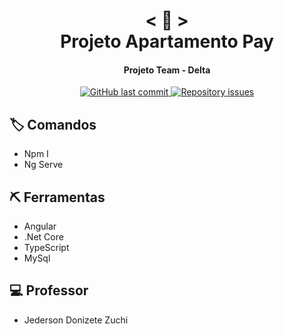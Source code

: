 <h1 align="center">
    < 📖 > <br>
    Projeto Apartamento Pay
</h1>
  
<h4 align="center">
  Projeto Team - Delta 
</h4>

<p align="center"> 

  <a href="https://github.com/rafael-buttignon/Utilidades-Para-Estudo/commits?author=rafael-buttignon">
    <img alt="GitHub last commit" src="https://img.shields.io/github/last-commit/Nerd0000/Meus-Projetos.svg">
  </a>

  <a href="https://github.com/rafael-buttignon/Utilidades-Para-Estudo/issues">
    <img alt="Repository issues" src="https://img.shields.io/github/issues/Nerd0000/Meus-Projetos.svg">
  </a>

</p>

## 🏷️ Comandos

- Npm I
- Ng Serve

## ⛏ Ferramentas

- Angular
- .Net Core
- TypeScript
- MySql

## 💻 Professor

- Jederson Donizete Zuchi 
 
